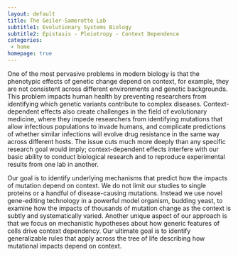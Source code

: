 ```yaml
---
layout: default
title: The Geiler-Samerotte Lab
subtitle1: Evolutionary Systems Biology
subtitle2: Epistasis - Pleiotropy - Context Dependence
categories:
 - home
homepage: true
---
```

One of the most pervasive problems in modern biology is that the phenotypic effects of genetic change depend on context, for example, they are not consistent across different environments and genetic backgrounds. This problem impacts human health by preventing researchers from identifying which genetic variants contribute to complex diseases. Context-dependent effects also create challenges in the field of evolutionary medicine, where they impede researchers from identifying mutations that allow infectious populations to invade humans, and complicate predictions of whether similar infections will evolve drug resistance in the same way across different hosts. The issue cuts much more deeply than any specific research goal would imply; context-dependent effects interfere with our basic ability to conduct biological research and to reproduce experimental results from one lab in another.

Our goal is to identify underlying mechanisms that predict how the impacts of mutation depend on context. We do not limit our studies to single proteins or a handful of disease-causing mutations. Instead we use novel gene-editing technology in a powerful model organism, budding yeast, to examine how the impacts of thousands of mutation change as the context is subtly and systematically varied. Another unique aspect of our approach is that we focus on mechanistic hypotheses about how generic features of cells drive context dependency. Our ultimate goal is to identify generalizable rules that apply across the tree of life describing how mutational impacts depend on context. 